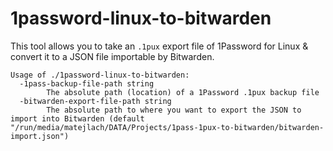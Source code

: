 1password-linux-to-bitwarden
=

This tool allows you to take an `.1pux` export file of 1Password for Linux & convert it to a JSON file importable by Bitwarden.

```
Usage of ./1password-linux-to-bitwarden:
  -1pass-backup-file-path string
        The absolute path (location) of a 1Password .1pux backup file
  -bitwarden-export-file-path string
        The absolute path to where you want to export the JSON to import into Bitwarden (default "/run/media/matejlach/DATA/Projects/1pass-1pux-to-bitwarden/bitwarden-import.json")
```
